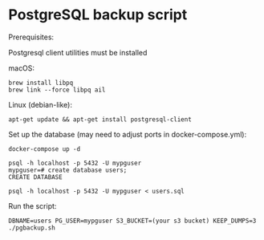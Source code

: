 # PostgreSQL backup script

Prerequisites:

Postgresql client utilities must be installed

macOS:

    brew install libpq 
    brew link --force libpq ail
    
Linux (debian-like):

    apt-get update && apt-get install postgresql-client


Set up the database (may need to adjust ports in docker-compose.yml):


    docker-compose up -d

    psql -h localhost -p 5432 -U mypguser
    mypguser=# create database users;
    CREATE DATABASE

    psql -h localhost -p 5432 -U mypguser < users.sql 


Run the script:

    DBNAME=users PG_USER=mypguser S3_BUCKET=(your s3 bucket) KEEP_DUMPS=3 ./pgbackup.sh
